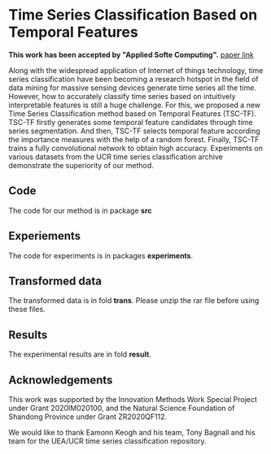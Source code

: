 # Time Series Classification Based on Temporal Features

**This work has been accepted by "Applied Softe Computing".**  [paper link](https://www.sciencedirect.com/science/article/abs/pii/S1568494622005889)

Along with the widespread application of Internet of things technology, time series classification have been becoming a research hotspot in the field of data mining for massive sensing devices generate time series all the time. However, how to accurately classify time series based on intuitively interpretable features is still a huge challenge. For this, we proposed a new Time Series Classification method based on Temporal Features (TSC-TF). TSC-TF firstly generates some temporal feature candidates through time series segmentation. And then,  TSC-TF selects temporal feature according the importance measures with the help of a random forest.  Finally, TSC-TF trains a fully convolutional network to obtain high accuracy. Experiments on various datasets from the  UCR time series classification archive demonstrate the  superiority of our method.

## Code
The code for our method is in package **src**
## Experiements
The code for experiments is in packages **experiments**.
## Transformed data
The transformed data is in fold **trans**. Please unzip the rar file before using these files.
## Results
The experimental results are in fold **result**.

## Acknowledgements
This work was supported by the Innovation Methods Work Special Project under Grant 2020IM020100, and the Natural Science Foundation of Shandong Province under Grant ZR2020QF112.

We would like to thank Eamonn Keogh and his team, Tony Bagnall and his team for the UEA/UCR time series classification repository.
